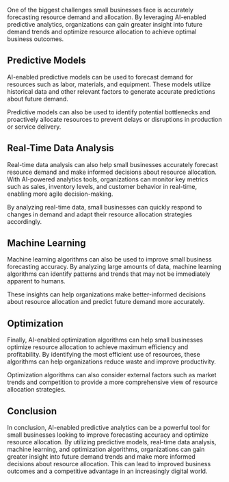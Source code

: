 
One of the biggest challenges small businesses face is accurately forecasting resource demand and allocation. By leveraging AI-enabled predictive analytics, organizations can gain greater insight into future demand trends and optimize resource allocation to achieve optimal business outcomes.

Predictive Models
-----------------

AI-enabled predictive models can be used to forecast demand for resources such as labor, materials, and equipment. These models utilize historical data and other relevant factors to generate accurate predictions about future demand.

Predictive models can also be used to identify potential bottlenecks and proactively allocate resources to prevent delays or disruptions in production or service delivery.

Real-Time Data Analysis
-----------------------

Real-time data analysis can also help small businesses accurately forecast resource demand and make informed decisions about resource allocation. With AI-powered analytics tools, organizations can monitor key metrics such as sales, inventory levels, and customer behavior in real-time, enabling more agile decision-making.

By analyzing real-time data, small businesses can quickly respond to changes in demand and adapt their resource allocation strategies accordingly.

Machine Learning
----------------

Machine learning algorithms can also be used to improve small business forecasting accuracy. By analyzing large amounts of data, machine learning algorithms can identify patterns and trends that may not be immediately apparent to humans.

These insights can help organizations make better-informed decisions about resource allocation and predict future demand more accurately.

Optimization
------------

Finally, AI-enabled optimization algorithms can help small businesses optimize resource allocation to achieve maximum efficiency and profitability. By identifying the most efficient use of resources, these algorithms can help organizations reduce waste and improve productivity.

Optimization algorithms can also consider external factors such as market trends and competition to provide a more comprehensive view of resource allocation strategies.

Conclusion
----------

In conclusion, AI-enabled predictive analytics can be a powerful tool for small businesses looking to improve forecasting accuracy and optimize resource allocation. By utilizing predictive models, real-time data analysis, machine learning, and optimization algorithms, organizations can gain greater insight into future demand trends and make more informed decisions about resource allocation. This can lead to improved business outcomes and a competitive advantage in an increasingly digital world.
